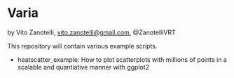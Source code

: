 # Varia
by Vito Zanotelli, vito.zanotelli@gmail.com, @ZanotelliVRT

This repository will contain various example scripts.

- heatscatter_example: How to plot scatterplots with millions of points in a scalable and quantiative manner with ggplot2
